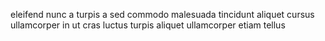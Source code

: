 eleifend nunc a turpis a sed commodo malesuada tincidunt aliquet cursus ullamcorper in ut cras luctus turpis aliquet ullamcorper etiam tellus